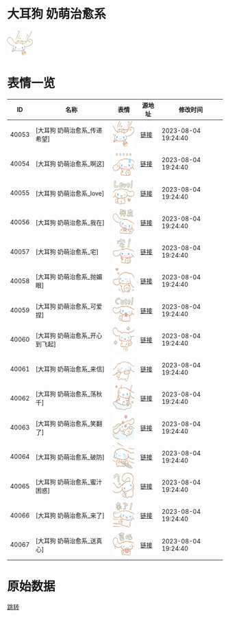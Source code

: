 # 大耳狗 奶萌治愈系

<img src="./cover.png" height="60" alt="cover" />

# 表情一览

|ID|名称|表情|源地址|修改时间|
|----|----|----|----|----|
|40053|[大耳狗 奶萌治愈系_传递希望]|<img src="./pic/040053_%5B大耳狗 奶萌治愈系_传递希望%5D.png" height="60" alt="传递希望"/>|[链接](https://i0.hdslb.com/bfs/garb/8ce75a6c188a74d334b84f3e5d195fcc04315ce5.png)|2023-08-04 19:24:40|
|40054|[大耳狗 奶萌治愈系_啊这]|<img src="./pic/040054_%5B大耳狗 奶萌治愈系_啊这%5D.png" height="60" alt="啊这"/>|[链接](https://i0.hdslb.com/bfs/garb/ee26419a9a9944045bdbaac5a3c2a87a84c646b9.png)|2023-08-04 19:24:40|
|40055|[大耳狗 奶萌治愈系_love]|<img src="./pic/040055_%5B大耳狗 奶萌治愈系_love%5D.png" height="60" alt="love"/>|[链接](https://i0.hdslb.com/bfs/garb/14ff1d26084cc59ac8a51e36d0de0cc182dd31e2.png)|2023-08-04 19:24:40|
|40056|[大耳狗 奶萌治愈系_我在]|<img src="./pic/040056_%5B大耳狗 奶萌治愈系_我在%5D.png" height="60" alt="我在"/>|[链接](https://i0.hdslb.com/bfs/garb/9f38f65c23c98ef9172df3b1a9c492ee67a018ee.png)|2023-08-04 19:24:40|
|40057|[大耳狗 奶萌治愈系_宅]|<img src="./pic/040057_%5B大耳狗 奶萌治愈系_宅%5D.png" height="60" alt="宅"/>|[链接](https://i0.hdslb.com/bfs/garb/3f01640d685dce67f948cd52a983e716dacb7b69.png)|2023-08-04 19:24:40|
|40058|[大耳狗 奶萌治愈系_抛媚眼]|<img src="./pic/040058_%5B大耳狗 奶萌治愈系_抛媚眼%5D.png" height="60" alt="抛媚眼"/>|[链接](https://i0.hdslb.com/bfs/garb/2aebda0a505714d28f72bb57cbfb197b370d8c14.png)|2023-08-04 19:24:40|
|40059|[大耳狗 奶萌治愈系_可爱捏]|<img src="./pic/040059_%5B大耳狗 奶萌治愈系_可爱捏%5D.png" height="60" alt="可爱捏"/>|[链接](https://i0.hdslb.com/bfs/garb/2714932c8820e99070b0ff91024bb68e5050d839.png)|2023-08-04 19:24:40|
|40060|[大耳狗 奶萌治愈系_开心到飞起]|<img src="./pic/040060_%5B大耳狗 奶萌治愈系_开心到飞起%5D.png" height="60" alt="开心到飞起"/>|[链接](https://i0.hdslb.com/bfs/garb/02fb12a25a158df39e8de9d8d59403b20c8837aa.png)|2023-08-04 19:24:40|
|40061|[大耳狗 奶萌治愈系_来信]|<img src="./pic/040061_%5B大耳狗 奶萌治愈系_来信%5D.png" height="60" alt="来信"/>|[链接](https://i0.hdslb.com/bfs/garb/7ace16d62794e610df3b7391bdebb44c0278dd30.png)|2023-08-04 19:24:40|
|40062|[大耳狗 奶萌治愈系_荡秋千]|<img src="./pic/040062_%5B大耳狗 奶萌治愈系_荡秋千%5D.png" height="60" alt="荡秋千"/>|[链接](https://i0.hdslb.com/bfs/garb/ed05b74a2f4796dc7e2bc1d7e3ee1571ac813482.png)|2023-08-04 19:24:40|
|40063|[大耳狗 奶萌治愈系_笑翻了]|<img src="./pic/040063_%5B大耳狗 奶萌治愈系_笑翻了%5D.png" height="60" alt="笑翻了"/>|[链接](https://i0.hdslb.com/bfs/garb/93f3e734cf83ebfd53037bb15e198340b68b2c9e.png)|2023-08-04 19:24:40|
|40064|[大耳狗 奶萌治愈系_破防]|<img src="./pic/040064_%5B大耳狗 奶萌治愈系_破防%5D.png" height="60" alt="破防"/>|[链接](https://i0.hdslb.com/bfs/garb/c1b6fc636f4b8fb13f917686a163e4a896ca3802.png)|2023-08-04 19:24:40|
|40065|[大耳狗 奶萌治愈系_蜜汁困惑]|<img src="./pic/040065_%5B大耳狗 奶萌治愈系_蜜汁困惑%5D.png" height="60" alt="蜜汁困惑"/>|[链接](https://i0.hdslb.com/bfs/garb/07faf6781c03afc7b4895a30c6ccf57572a89c2e.png)|2023-08-04 19:24:40|
|40066|[大耳狗 奶萌治愈系_来了]|<img src="./pic/040066_%5B大耳狗 奶萌治愈系_来了%5D.png" height="60" alt="来了"/>|[链接](https://i0.hdslb.com/bfs/garb/cd9ca20fde8c091872f1ae4bc3914b83dec59719.png)|2023-08-04 19:24:40|
|40067|[大耳狗 奶萌治愈系_送真心]|<img src="./pic/040067_%5B大耳狗 奶萌治愈系_送真心%5D.png" height="60" alt="送真心"/>|[链接](https://i0.hdslb.com/bfs/garb/743b1fc10f11acb0080413ebc71280e93c56f8cf.png)|2023-08-04 19:24:40|

# 原始数据

[跳转](./raw.json)

